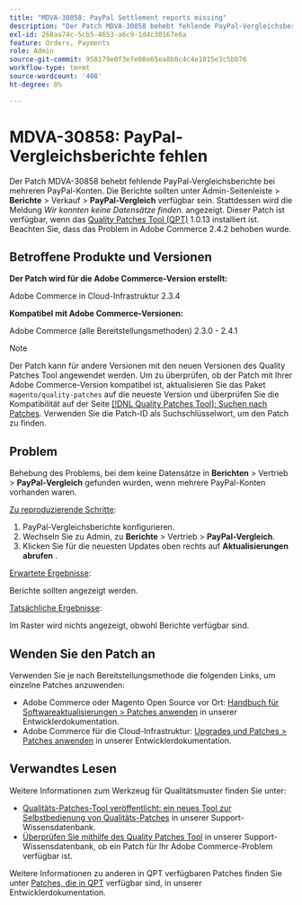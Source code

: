 ```yaml
---
title: "MDVA-30858: PayPal Settlement reports missing"
description: "Der Patch MDVA-30858 behebt fehlende PayPal-Vergleichsberichte bei mehreren PayPal-Konten. Die Berichte sollten unter Admin-Seitenleiste &gt; **Reports** &gt; Sales&gt; **PayPal-Vergleich** verfügbar sein. Stattdessen wird die Nachricht angezeigt: *Wir konnten keine Datensätze finden.* angezeigt. Dieser Patch ist verfügbar, wenn das [Quality Patches Tool (QPT)](/help/announcements/adobe-commerce-announcements/magento-quality-patches-released-new-tool-to-self-serve-quality-patches.md) 1.0.13 installiert ist. Bitte beachten Sie, dass das Problem in Adobe Commerce 2.4.2 behoben wurde."
exl-id: 268aa74c-5cb5-4653-a6c9-1d4c30167e6a
feature: Orders, Payments
role: Admin
source-git-commit: 958179e0f3efe08e65ea8b0c4c4e1015e3c5bb76
workflow-type: tm+mt
source-wordcount: '408'
ht-degree: 0%

---
```


# MDVA-30858: PayPal-Vergleichsberichte fehlen

Der Patch MDVA-30858 behebt fehlende PayPal-Vergleichsberichte bei mehreren PayPal-Konten. Die Berichte sollten unter Admin-Seitenleiste > **Berichte** > Verkauf > **PayPal-Vergleich** verfügbar sein. Stattdessen wird die Meldung *Wir konnten keine Datensätze finden.* angezeigt. Dieser Patch ist verfügbar, wenn das [Quality Patches Tool (QPT)](/help/announcements/adobe-commerce-announcements/magento-quality-patches-released-new-tool-to-self-serve-quality-patches.md) 1.0.13 installiert ist. Beachten Sie, dass das Problem in Adobe Commerce 2.4.2 behoben wurde.

## Betroffene Produkte und Versionen

**Der Patch wird für die Adobe Commerce-Version erstellt:**

Adobe Commerce in Cloud-Infrastruktur 2.3.4

**Kompatibel mit Adobe Commerce-Versionen:**

Adobe Commerce (alle Bereitstellungsmethoden) 2.3.0 - 2.4.1

>[!NOTE]
>
>Der Patch kann für andere Versionen mit den neuen Versionen des Quality Patches Tool angewendet werden. Um zu überprüfen, ob der Patch mit Ihrer Adobe Commerce-Version kompatibel ist, aktualisieren Sie das Paket `magento/quality-patches` auf die neueste Version und überprüfen Sie die Kompatibilität auf der Seite [[!DNL Quality Patches Tool]: Suchen nach Patches](https://devdocs.magento.com/quality-patches/tool.html#patch-grid). Verwenden Sie die Patch-ID als Suchschlüsselwort, um den Patch zu finden.

## Problem

Behebung des Problems, bei dem keine Datensätze in **Berichten** > Vertrieb > **PayPal-Vergleich** gefunden wurden, wenn mehrere PayPal-Konten vorhanden waren.

<u>Zu reproduzierende Schritte</u>:

1. PayPal-Vergleichsberichte konfigurieren.
1. Wechseln Sie zu Admin, zu **Berichte** > Vertrieb > **PayPal-Vergleich**.
1. Klicken Sie für die neuesten Updates oben rechts auf **Aktualisierungen abrufen** .

<u>Erwartete Ergebnisse</u>:

Berichte sollten angezeigt werden.

<u>Tatsächliche Ergebnisse</u>:

Im Raster wird nichts angezeigt, obwohl Berichte verfügbar sind.

## Wenden Sie den Patch an

Verwenden Sie je nach Bereitstellungsmethode die folgenden Links, um einzelne Patches anzuwenden:

* Adobe Commerce oder Magento Open Source vor Ort: [Handbuch für Softwareaktualisierungen > Patches anwenden](https://devdocs.magento.com/guides/v2.4/comp-mgr/patching/mqp.html) in unserer Entwicklerdokumentation.
* Adobe Commerce für die Cloud-Infrastruktur: [Upgrades und Patches > Patches anwenden](https://devdocs.magento.com/cloud/project/project-patch.html) in unserer Entwicklerdokumentation.

## Verwandtes Lesen

Weitere Informationen zum Werkzeug für Qualitätsmuster finden Sie unter:

* [Qualitäts-Patches-Tool veröffentlicht: ein neues Tool zur Selbstbedienung von Qualitäts-Patches](/help/announcements/adobe-commerce-announcements/magento-quality-patches-released-new-tool-to-self-serve-quality-patches.md) in unserer Support-Wissensdatenbank.
* [Überprüfen Sie mithilfe des Quality Patches Tool](/help/support-tools/patches-available-in-qpt-tool/check-patch-for-magento-issue-with-magento-quality-patches.md) in unserer Support-Wissensdatenbank, ob ein Patch für Ihr Adobe Commerce-Problem verfügbar ist.

Weitere Informationen zu anderen in QPT verfügbaren Patches finden Sie unter [Patches, die in QPT](https://devdocs.magento.com/quality-patches/tool.html#patch-grid) verfügbar sind, in unserer Entwicklerdokumentation.
